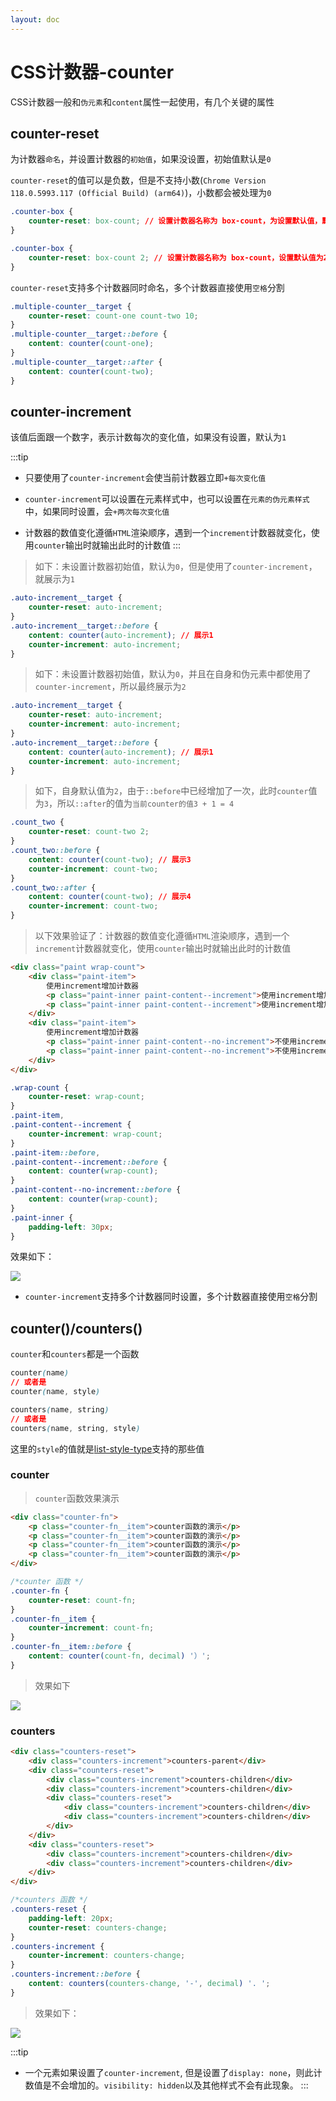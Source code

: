 ```yaml
---
layout: doc
---
```


# CSS计数器-counter

CSS计数器一般和`伪元素`和`content`属性一起使用，有几个关键的属性

## counter-reset

为计数器`命名`，并设置计数器的`初始值`，如果没设置，初始值默认是`0`

`counter-reset`的值可以是负数，但是不支持小数(`Chrome Version 118.0.5993.117 (Official Build) (arm64)`)，小数都会被处理为`0`

```css
.counter-box {
    counter-reset: box-count; // 设置计数器名称为 box-count，为设置默认值，默认值为0
}

.counter-box {
    counter-reset: box-count 2; // 设置计数器名称为 box-count，设置默认值为2
}
```

`counter-reset`支持多个计数器同时命名，多个计数器直接使用`空格`分割

```css
.multiple-counter__target {
    counter-reset: count-one count-two 10;
}
.multiple-counter__target::before {
    content: counter(count-one);
}
.multiple-counter__target::after {
    content: counter(count-two);
}
```


## counter-increment

该值后面跟一个数字，表示计数每次的变化值，如果没有设置，默认为`1`

:::tip
- 只要使用了`counter-increment`会使当前计数器立即`+每次变化值`

- `counter-increment`可以设置在元素样式中，也可以设置在`元素的伪元素样式`中，如果同时设置，会`+两次每次变化值`

- 计数器的数值变化遵循`HTML`渲染顺序，遇到一个`increment`计数器就变化，使用`counter`输出时就输出此时的计数值
:::

> 如下：未设置计数器初始值，默认为`0`，但是使用了`counter-increment`，就展示为`1`

```css
.auto-increment__target {
    counter-reset: auto-increment;
}
.auto-increment__target::before {
    content: counter(auto-increment); // 展示1
    counter-increment: auto-increment;
}
```

> 如下：未设置计数器初始值，默认为`0`，并且在自身和伪元素中都使用了`counter-increment`，所以最终展示为`2`

```css
.auto-increment__target {
    counter-reset: auto-increment;
    counter-increment: auto-increment;
}
.auto-increment__target::before {
    content: counter(auto-increment); // 展示1
    counter-increment: auto-increment;
}
```

> 如下，自身默认值为`2`，由于`::before`中已经增加了一次，此时`counter`值为`3`，所以`::after`的值为`当前counter的值3 + 1 = 4`

```css
.count_two {
    counter-reset: count-two 2;
}
.count_two::before {
    content: counter(count-two); // 展示3
    counter-increment: count-two;
}
.count_two::after {
    content: counter(count-two); // 展示4
    counter-increment: count-two;
}
```

> 以下效果验证了：计数器的数值变化遵循`HTML`渲染顺序，遇到一个`increment`计数器就变化，使用`counter`输出时就输出此时的计数值

```html
<div class="paint wrap-count">
    <div class="paint-item">
        使用increment增加计数器
        <p class="paint-inner paint-content--increment">使用increment增加计数器</p>
        <p class="paint-inner paint-content--increment">使用increment增加计数器</p>
    </div>
    <div class="paint-item">
        使用increment增加计数器
        <p class="paint-inner paint-content--no-increment">不使用increment增加</p>
        <p class="paint-inner paint-content--no-increment">不使用increment增加</p>
    </div>
</div>
```

```css
.wrap-count {
    counter-reset: wrap-count;
}
.paint-item,
.paint-content--increment {
    counter-increment: wrap-count;
}
.paint-item::before,
.paint-content--increment::before {
    content: counter(wrap-count);
}
.paint-content--no-increment::before {
    content: counter(wrap-count);
}
.paint-inner {
    padding-left: 30px;
}
```

效果如下：

![](/image/css/counter-1.png)


- `counter-increment`支持多个计数器同时设置，多个计数器直接使用`空格`分割

## counter()/counters()

`counter`和`counters`都是一个函数

```css
counter(name)
// 或者是
counter(name, style)

counters(name, string)
// 或者是
counters(name, string, style)
```

这里的`style`的值就是[list-style-type](https://developer.mozilla.org/en-US/docs/Web/CSS/list-style-type)支持的那些值

### counter

> `counter`函数效果演示

```html
<div class="counter-fn">
    <p class="counter-fn__item">counter函数的演示</p>
    <p class="counter-fn__item">counter函数的演示</p>
    <p class="counter-fn__item">counter函数的演示</p>
    <p class="counter-fn__item">counter函数的演示</p>
</div>
```

```css
/*counter 函数 */
.counter-fn {
    counter-reset: count-fn;
}
.counter-fn__item {
    counter-increment: count-fn;
}
.counter-fn__item::before {
    content: counter(count-fn, decimal) '）';
}
```

> 效果如下

![](/image/css/counter-2.png)

### counters

```html
<div class="counters-reset">
    <div class="counters-increment">counters-parent</div>
    <div class="counters-reset">
        <div class="counters-increment">counters-children</div>
        <div class="counters-increment">counters-children</div>
        <div class="counters-reset">
            <div class="counters-increment">counters-children</div>
            <div class="counters-increment">counters-children</div>
        </div>
    </div>
    <div class="counters-reset">
        <div class="counters-increment">counters-children</div>
        <div class="counters-increment">counters-children</div>
    </div>
</div>
```

```css
/*counters 函数 */
.counters-reset {
    padding-left: 20px;
    counter-reset: counters-change;
}
.counters-increment {
    counter-increment: counters-change;
}
.counters-increment::before {
    content: counters(counters-change, '-', decimal) '. ';
}
```

> 效果如下：

![](/image/css/counter-3.png)

:::tip
- 一个元素如果设置了`counter-increment`, 但是设置了`display: none`，则此计数值是不会增加的。`visibility: hidden`以及其他样式不会有此现象。
:::